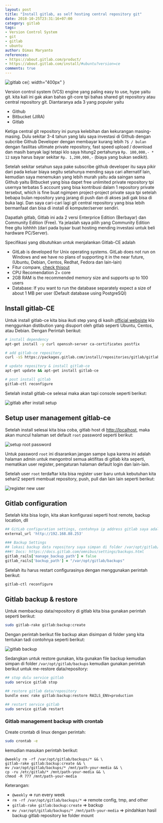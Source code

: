 ```yaml
---
layout: post
title: "Install gitlab, as self hosting central repository git"
date: 2018-10-25T23:31:16+07:00
category: gitlab
tags: 
- Version Control System
- git
- gitlab
- ubuntu
author: Dimas Maryanto
references:
- https://about.gitlab.com/product/
- https://about.gitlab.com/install/#ubuntu?version=ce
comments: true
---
```


![gitlab ce]({{site.baseurl}}/assets/img/posts/gitlab-self-hosting/logo.png){: width="400px" }

Version control system (VCS) engine yang paling easy to use, hype yaitu git. kita kali ini gak akan bahas git-core tpi bahas shared git repository atau central repository git. Diantaranya ada 3 yang populer yaitu 

- Github
- Bitbucket (JIRA)
- Gitlab

<!--more-->

Ketiga central git repository ini punya kelebihan dan kekurangan masing-masing. Dulu sekitar 3-4 tahun yang lalu saya investasi di Github dengan subcribe Github Developer dengan membayar kurang lebih `7$ / bulan` dengan fasilitas ultimate private repository, fast speed upload / download dan masih banyak lagi tetapi klo saya hitung2 pertahunya `Rp. 100,000,- * 12` saya harus bayar sekitar `Rp. 1,200,000,-` (biaya yang bukan sedikit). 

Setelah sekitar setahun saya pake subscribe github developer itu saya pikir dari pada keluar biaya segitu setahunya mending saya cari alternatif lain, kemudian saya menemukan yang lebih murah yaitu ada saingan sama Github yaitu Bitbucket yang bisa dapet free unlimited private repository tpi usernya terbatas 5 account yang bisa kontribusi dalam 1 repository private tersebut, which is fine buat ngimpen project-project private saya tpi setelah bebapa bulan repository yang jarang di push dan di akses jadi gak bisa di buka lagi. Dan saya cari-cari lagi git central repository yang bisa lebih bermanfaat dan bisa di install di komputer/server sendiri.

Dapatlah gitlab, Gitlab ini ada 2 versi Enterprice Edition (Berbayar) dan Community Edition (Free). Ya jelaslah saya pilih yang Community Edition free gitu lohhhh (dari pada byaar buat hosting mending investasi untuk beli hardware PC/Server).

Specifikasi yang dibutuhkan untuk menjalankan Gitlab-CE adalah 

- GitLab is developed for Unix operating systems. GitLab does not run on Windows and we have no plans of supporting it in the near future, (Ubuntu, Debian, Centos, Redhat, Fedora dan lain-lain)
- Fitur compare, [check thisout](https://about.gitlab.com/pricing/self-managed/feature-comparison/)
- CPU Recomendation 2+ core
- 2GB RAM is the recommended memory size and supports up to 100 users
- Database: If you want to run the database separately expect a size of about 1 MB per user (Default database using PostgreSQl)

## Install gitlab-CE 

Untuk install gitlab-ce kita bisa ikuti step yang di kasih [official websiste](https://about.gitlab.com/install/#ubuntu?version=ce) klo menggunkan distibution yang disuport oleh gitlab seperti Ubuntu, Centos, atau Debian. Dengan Perintah berikut:

```bash
# install dependency
apt-get install -y curl openssh-server ca-certificates postfix

# add gitlab-ce repository
curl -sS https://packages.gitlab.com/install/repositories/gitlab/gitlab-ce/script.deb.sh | sudo bash

# update repository & install gitlab-ce
apt-get update && apt-get install gitlab-ce

# post install gitlab
gitlab-ctl reconfigure
```

Setelah install gitlab-ce selesai maka akan tapi console seperti berikut:

![gitlab after install setup]({{site.baseurl}}/assets/img/posts/gitlab-self-hosting/install-finish.png)

## Setup user management gitlab-ce

Setelah install selesai kita bisa coba, gitlab host di [http://localhost](http://localhost:80), maka akan muncul halaman set default `root` password seperti berikut:

![setup root password]({{site.baseurl}}/assets/img/posts/gitlab-self-hosting/setup-root-password.png)

Untuk password `root` ini disarankan jangan sampe lupa karena ini adalah halaman admin untuk mengontrol semua aktifitas di gitlab kita seperti, mematikan user register, pengaturan halaman default login dan lain-lain.

Setelah user `root` terdaftar kita bisa register user baru untuk kebutuhan kita sehari2 seperti membuat repository, push, pull dan lain lain seperti berikut:

![register new user]({{site.baseurl}}/assets/img/posts/gitlab-self-hosting/register-user-new.png)

## Gitlab configuration

Setelah kita bisa login, kita akan konfigurasi seperti host remote, backup location, dll

```ruby
## GitLab configuration settings, contohnya ip address gitlab saya adalah sebagai berikut
external_url 'http://192.168.88.253'

### Backup Settings
## lokasi backup data repository saya simpan di folder /var/opt/gitlab/backups
###! Docs: https://docs.gitlab.com/omnibus/settings/backups.html
gitlab_rails['manage_backup_path'] = false
gitlab_rails['backup_path'] = "/var/opt/gitlab/backups"
```

Setelah itu harus restart configurasinya dengan menggunakan perintah berikut:

```bash
gitlab-ctl reconfigure
```

## Gitlab backup & restore

Untuk membackup data/repository di gitlab kita bisa gunakan perintah seperti berikut:

```bash
sudo gitlab-rake gitlab:backup:create
```
 Dengan perintah berikut file backup akan disimpan di folder yang kita tentukan tadi contohnya seperti berikut:

![gitlab backup]({{site.baseurl}}/assets/img/posts/gitlab-self-hosting/gitlab-backup.png)

Sedangkan untuk restore gunakan, kita gunakan file backup kemudian simpan di folder `/var/opt/gitlab/backups` kemudian gunakan perintah berikut untuk me-restore data/repository:

```bash
## stop dulu service gitlab
sudo service gitlab stop

## restore gitlab data/repository
bundle exec rake gitlab:backup:restore RAILS_ENV=production

## restart service gitlab
sudo service gitlab restart
```

### Gitlab management backup with crontab

Create crontab di linux dengan perintah:

```bash
sudo crontab -e
```

kemudian masukan perintah berikut:

```cron
@weekly rm -rf /var/opt/gitlab/backups/* && \
gitlab-rake gitlab:backup:create && \
mv /var/opt/gitlab/backups/* /mnt/path-your-media && \
cp -ru /etc/gitlab/* /mnt/path-your-media && \
chmod -R 777 /mnt/path-your-media
```

Keterangan:
- `@weekly` => run every week
- `rm -rf /var/opt/gitlab/backups/*` => remote config, tmp, and other
- `gitlab-rake gitlab:backup:create` => backup
- `mv /var/opt/gitlab/backups/* /mnt/path-your-media` => pindahkan hasil backup gitlab repository ke folder mount